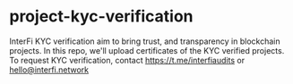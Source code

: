 # project-kyc-verification
InterFi KYC verification aim to bring trust, and transparency in blockchain projects. In this repo, we'll upload certificates of the KYC verified projects. To request KYC verification, contact https://t.me/interfiaudits or hello@interfi.network
